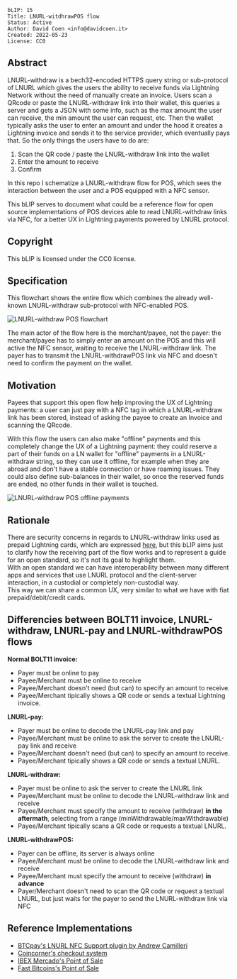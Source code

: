 ```
bLIP: 15
Title: LNURL-witdhrawPOS flow
Status: Active
Author: David Coen <info@davidcoen.it>
Created: 2022-05-23
License: CC0
```

## Abstract

LNURL-withdraw is a bech32-encoded HTTPS query string or sub-protocol of LNURL 
which gives the users the ability to receive funds via Lightning Network without the need of manually create an invoice.
Users scan a QRcode or paste the LNURL-withdraw link into their wallet, 
this queries a server and gets a JSON with some info, 
such as the max amount the user can receive, the min amount the user can request, etc. 
Then the wallet typically asks the user to enter an amount and under the hood it creates a Lightning invoice and sends it to the service provider, 
which eventually pays that.
So the only things the users have to do are:

1. Scan the QR code / paste the LNURL-withdraw link into the wallet
2. Enter the amount to receive
3. Confirm

In this repo I schematize a LNURL-withdraw flow for POS, 
which sees the interaction between the user and a POS equipped with a NFC sensor.

This bLIP serves to document what could be a reference flow for open source implementations of POS devices able to read LNURL-withdraw links via NFC,
for a better UX in Lightning payments powered by LNURL protocol.

## Copyright

This bLIP is licensed under the CC0 license.

## Specification

This flowchart shows the entire flow which combines the already well-known LNURL-withdraw sub-protocol with NFC-enabled POS.

![LNURL-withdraw POS flowchart](https://raw.githubusercontent.com/theDavidCoen/blips/master/blip-0015/lnurl-withdrawPOS%20flowchart.jpg)

The main actor of the flow here is the merchant/payee, not the payer: 
the merchant/payee has to simply enter an amount on the POS and this will active the NFC sensor, 
waiting to receive the LNURL-withdraw link. The payer has to transmit the LNURL-withdrawPOS link via NFC
and doesn't need to confirm the payment on the wallet.

## Motivation

Payees that support this open flow help improving the UX of Lightning payments:
a user can just pay with a NFC tag in which a LNURL-withdraw link has been stored, instead of asking the payee to create an Invoice and scanning the QRcode.

With this flow the users can also make "offline" payments and this completely change the UX of a Lightning payment: 
they could reserve a part of their funds on a LN wallet for "offline" payments in a LNURL-withdraw string, 
so they can use it offline, for example when they are abroad and don't have a stable connection or have roaming issues. 
They could also define sub-balances in their wallet, so once the reserved funds are ended, no other funds in their wallet is touched.

![LNURL-withdraw POS offline payments](https://raw.githubusercontent.com/theDavidCoen/blips/master/blip-0015/offline%20payments%20LNURL-withdrawPOS.png)

## Rationale

There are security concerns in regards to LNURL-withdraw links used as prepaid Lightning cards, which are expressed [here](https://github.com/theDavidCoen/LNURL-withdrawPOS#security-concerns-in-regards-to-lnurl-withdraw-links), but this bLIP aims just to clarify how the receiving part of the flow works and to represent a guide for an open standard, so it's not its goal to highlight them.
<br>With an open standard we can have interoperability between many different apps and services that use LNURL protocol and the client-server interaction, in a custodial or completely non-custodial way.
<br>This way we can share a common UX, very similar to what we have with fiat prepaid/debit/credit cards.

## Differencies between BOLT11 invoice, LNURL-withdraw, LNURL-pay and LNURL-withdrawPOS flows

**Normal BOLT11 invoice:**
- Payer must be online to pay
- Payee/Merchant must be online to receive
- Payee/Merchant doesn't need (but can) to specify an amount to receive. 
- Payee/Merchant tipically shows a QR code or sends a textual Lightning invoice.

**LNURL-pay:**
- Payer must be online to decode the LNURL-pay link and pay
- Payee/Merchant must be online to ask the server to create the LNURL-pay link and receive
- Payee/Merchant doesn't need (but can) to specify an amount to receive. 
- Payee/Merchant tipically shows a QR code or sends a textual LNURL.

**LNURL-withdraw:**
- Payer must be online to ask the server to create the LNURL link
- Payee/Merchant must be online to decode the LNURL-withdraw link and receive
- Payee/Merchant must specify the amount to receive (withdraw) **in the aftermath**, selecting from a range (minWithdrawable/maxWithdrawable)
- Payee/Merchant tipically scans a QR code or requests a textual LNURL.

**LNURL-withdrawPOS:**
- Payer can be offline, its server is always online
- Payee/Merchant must be online to decode the LNURL-withdraw link and receive
- Payee/Merchant must specify the amount to receive (withdraw) **in advance** 
- Payer/Merchant doesn't need to scan the QR code or request a textual LNURL, but just waits for the payer to send the LNURL-withdraw link via NFC


## Reference Implementations

* [BTCpay's LNURL NFC Support plugin by Andrew Camilleri](https://github.com/btcpayserver/btcpayserver-plugins)
* [Coincorner's checkout system](https://www.coincorner.com/Checkout)
* [IBEX Mercado's Point of Sale](https://www.ibexmercado.com/)
* [Fast Bitcoins's Point of Sale](https://fastbitcoins.com/)
